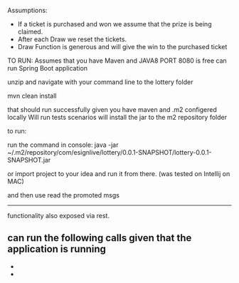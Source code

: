 Assumptions: 
- If a ticket is purchased and won we assume that the prize is being claimed.
- After each Draw we reset the tickets.
- Draw Function is generous and will give the win to the purchased ticket


TO RUN:
Assumes that you have Maven and JAVA8
PORT 8080 is free
can run Spring Boot application

unzip and navigate with your command line to the lottery folder

mvn clean install

that should run successfully given you have maven and .m2 configered locally
Will run tests scenarios
will install the jar to the m2 repository folder


to run:

run the command in console:
java -jar ~/.m2/repository/com/esignlive/lottery/0.0.1-SNAPSHOT/lottery-0.0.1-SNAPSHOT.jar

or import project to your idea and run it from there.
(was tested on Intellij on MAC)

and then use read the promoted msgs

---

functionality also exposed via rest. 

can run the following calls given that the application is running
-
-
-





